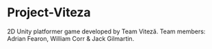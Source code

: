 # Project-Viteza
2D Unity platformer game developed by Team Viteză. Team members: Adrian Fearon, William Corr & Jack Gilmartin.
